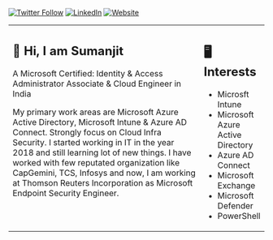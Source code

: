 [![Twitter Follow](https://img.shields.io/badge/Twitter-1DA1F2?style=for-the-badge&logo=twitter&logoColor=white)](https://twitter.com/sumanjit092/)  [![LinkedIn](https://img.shields.io/badge/LinkedIn-0077B5?style=for-the-badge&logo=linkedin&logoColor=white)](https://www.linkedin.com/in/sumanjit092/)  [![Website](https://img.shields.io/badge/website-000000?style=for-the-badge&logo=About.me&logoColor=white)](https://www.insigniadynamic.com)


<table><tr><td valign="top" width="75%">

## 👋 Hi, I am Sumanjit

A Microsoft Certified: Identity & Access Administrator Associate & Cloud Engineer in India

My primary work areas are Microsoft Azure Active Directory, Microsoft Intune & Azure AD Connect. Strongly focus on Cloud Infra Security. I started working in IT in the year 2018 and still learning lot of new things. I have worked with few reputated organization like CapGemini, TCS, Infosys and now, I am working at Thomson Reuters Incorporation as Microsoft Endpoint Security Engineer.

</td><td valign="top" width="25%">

## 🖥️ Interests

- Microsft Intune
- Microsoft Azure Active Directory
- Azure AD Connect
- Microsoft Exchange
- Microsoft Defender
- PowerShell

</tr></tr></table> 

<!---
sumanjit092/sumanjit092 is a ✨ special ✨ repository because its `README.md` (this file) appears on your GitHub profile.
You can click the Preview link to take a look at your changes.
--->

